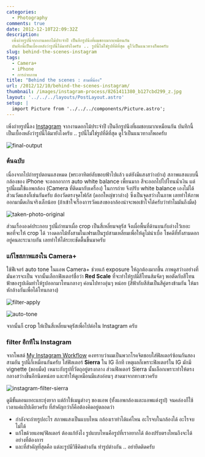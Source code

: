 ```yaml
---
categories:
  - Photography
comments: true
date: 2012-12-10T22:09:32Z
description:
  เพิ่งถ่ายรูปนี้จากงานดอกไม้ประจำปี เป็นอีกรูปนึงที่ผมชอบมากเหมือนกัน
  บันทึกนี้เป็นเบื้องหลังว่ารูปนี้ได้มายังไงครับ .. รูปนี้ไม่ใช่รูปที่ดีที่สุด ดูไว้เป็นแนวทางก็พอครับ
slug: behind-the-scenes-instagram
tags:
  - Camera+
  - iPhone
  - การถ่ายภาพ
title: "Behind the scenes : สามพี่น้อง"
url: /2012/12/10/behind-the-scenes-instagram/
thumbnail: /images/instagram-process/8261411380_b127cbd299_z.jpg
layout: '../../../layouts/PostLayout.astro'
setup: |
  import Picture from '../../../components/Picture.astro';
---
```


เพิ่งถ่ายรูปนี้ลง [Instagram](https://instagram.com/p/TA_A7zlWZx/) จากงานดอกไม้ประจำปี เป็นอีกรูปนึงที่ผมชอบมากเหมือนกัน บันทึกนี้เป็นเบื้องหลังว่ารูปนี้ได้มายังไงครับ .. รูปนี้ไม่ใช่รูปที่ดีที่สุด ดูไว้เป็นแนวทางก็พอครับ

![final-output](/images/instagram-process/8261411380_b127cbd299_z.jpg)

### ต้นฉบับ

เนื่องจากไปถ่ายรูปตอนแสงหมด (พระอาทิตย์ลับขอบฟ้าไปแล้ว แต่ยังมีแสงสว่างบ้าง) สภาพแสงแบบนี้ กล้องของ iPhone จะออกอาการ auto white balance เพี้ยนมาก สีจะออกไปไปโทนน้ำเงิน แต่รูปนี้ผมใช้แอพกล้อง (Camera ที่ติดมากับเครื่อง) ในการถ่าย จึงปรับ white balance เองไม่ได้ ส่วนวัดแสงก็เช่นกันครับ ต้องวัดตรงจุดโฟกัส (ดอกใหญ่ขวาล่าง) ซึ่งเป็นจุดสว่างในภาพ เลยทำให้ภาพออกมามืดเกินจริงเล็กน้อย (ถ้าเข้าใจเรื่องการวัดแสงของกล้องน่าจะพอเข้าใจได้ครับว่าทำไมมันถึงมืด)

![taken-photo-original](/images/instagram-process/8261403942_b1ed27c046_z.jpg)

ส่วนเรื่ององค์ประกอบ รูปนี้ถ่ายมาเผื่อ crop เป็นสี่เหลี่ยมจตุรัส จึงเผื่อพื้นที่ด้านบนกับล่างไว้เยอะพอที่จะให้ crop ได้ วางดอกไม้ทั้งสามในเฟรมเป็นรูปสามเหลี่ยมเพื่อให้ดูไม่น่าเบื่อ โชคดีที่ทั้งสามดอกอยู่คนละระนาบกัน เลยทำให้ได้ระยะชัดตื้นขึ้นมาครับ

### แก้ไขสภาพแสงใน Camera+

ใช้ฟีเจอร์ auto tone ในแอพ Camera+ ช่วยแก้ exposure ให้ถูกต้องมากขึ้น ภาพดูสว่างอย่างที่มันควรจะเป็น จากนั้นเลือกฟิลเตอร์ชื่อว่า **Red Scale** ที่จะทำให้รูปมีสีโทนส้มจัดๆ พอตัดกับสีโทนฟ้าของรูปเดิมทำให้รูปออกมาโทนกลางๆ ค่อนไปทางอุ่นๆ หน่อย (สีฟ้ากับสีส้มเป็นสีคู่ตรงข้ามกัน ให้มาหักล้างกันเพื่อได้โทนกลาง)

![filter-apply](/images/instagram-process/8260332137_17c62d7e72_z.jpg)

![auto-tone](/images/instagram-process/8261399634_2d245d2473_z.jpg)

จากนั้นก็ crop ให้เป็นสี่เหลี่ยมจตุรัสเพื่อไปต่อใน Instagram ครับ

### filter อีกทีใน Instagram

จากโพสต์ [My Instagram Workflow](https://armno.in.th/2012/07/28/my-instagram-workflow/) คงทราบว่าผมเป็นพวกโรคจิตชอบใส่ฟิลเตอร์ซ้อนกันสองสามอัน รูปนี้ก็เหมือนกันครับ ใส่ฟิลเตอร์ **Sierra** ใน IG อีกที เหตุผลก็เพราะฟิลเตอร์ใน IG มักมี vignette (ขอบมืด) เหมาะกับรูปที่วัตถุอยู่ตรงกลาง ส่วนฟิลเตอร์ Sierra นั้นเลือกเพราะทำให้ตรงกลางสว่างขึ้นอีกนิดหน่อย และทำให้ดูเหมือนมีแสงอ่อนๆ สาดมาจากทางขวาครับ

![instagram-filter-sierra](/images/instagram-process/8261443308_57fc06dd45_z.jpg)

ดูมีขั้นตอนเยอะแยะยุ่งยาก แต่ถ้าใช้เมนูต่างๆ ของแอพ (ทั้งแอพกล้องและแอพแต่งรูป) จนคล่องก็ใช้เวลาแค่แป๊ปเดียวครับ ที่สำคัญกว่าก็คือต้องคิดอยู่ตลอดว่า

- กำลังจะถ่ายรูปอะไร สภาพแสงเป็นแบบไหน กล้องเราทำได้แค่ไหน อะไรจบในกล้องได้ อะไรจบไม่ได้
- แก้ไขด้วยแอพ/ฟิลเตอร์ ต้องแก้ยังไง รูปแบบไหนคือรูปที่เราอยากได้ ต้องปรับตรงไหนถึงจะได้อย่างที่ต้องการ
- และที่สำคัญที่สุดคือ แต่ละรูปมีวิธีคิดต่างกัน ทำรูปต่างกัน .. อย่ายึดติดครับ
